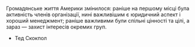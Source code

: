 Громадянське життя Америки змінилося: раніше на першому місці була активність членів організації, нині важливішим є юридичний аспект і хороший менеджмент; раніше важливими були спільні цінності та цілі, а зараз — захист інтересів окремих груп. 
- Тед Скокпол